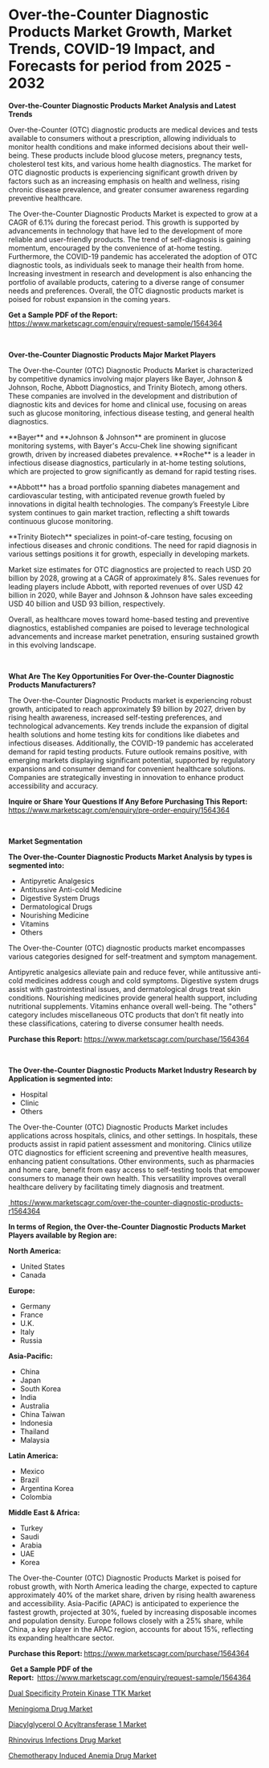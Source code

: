 <p><h1>Over-the-Counter Diagnostic Products Market Growth, Market Trends, COVID-19 Impact, and Forecasts for period from 2025 - 2032</h1></p><p><strong>Over-the-Counter Diagnostic Products Market Analysis and Latest Trends</strong></p>
<p><p>Over-the-Counter (OTC) diagnostic products are medical devices and tests available to consumers without a prescription, allowing individuals to monitor health conditions and make informed decisions about their well-being. These products include blood glucose meters, pregnancy tests, cholesterol test kits, and various home health diagnostics. The market for OTC diagnostic products is experiencing significant growth driven by factors such as an increasing emphasis on health and wellness, rising chronic disease prevalence, and greater consumer awareness regarding preventive healthcare.</p><p>The Over-the-Counter Diagnostic Products Market is expected to grow at a CAGR of 6.1% during the forecast period. This growth is supported by advancements in technology that have led to the development of more reliable and user-friendly products. The trend of self-diagnosis is gaining momentum, encouraged by the convenience of at-home testing. Furthermore, the COVID-19 pandemic has accelerated the adoption of OTC diagnostic tools, as individuals seek to manage their health from home. Increasing investment in research and development is also enhancing the portfolio of available products, catering to a diverse range of consumer needs and preferences. Overall, the OTC diagnostic products market is poised for robust expansion in the coming years.</p></p>
<p><strong>Get a Sample PDF of the Report:&nbsp;</strong> <a href="https://www.marketscagr.com/enquiry/request-sample/1564364?utm_campaign=2116&utm_medium=2&utm_source=Github&utm_content=ia&utm_term=09032025&utm_id=over-the-counter-diagnostic-products">https://www.marketscagr.com/enquiry/request-sample/1564364</a></p>
<p>&nbsp;</p>
<p><strong>Over-the-Counter Diagnostic Products Major Market Players</strong></p>
<p><p>The Over-the-Counter (OTC) Diagnostic Products Market is characterized by competitive dynamics involving major players like Bayer, Johnson & Johnson, Roche, Abbott Diagnostics, and Trinity Biotech, among others. These companies are involved in the development and distribution of diagnostic kits and devices for home and clinical use, focusing on areas such as glucose monitoring, infectious disease testing, and general health diagnostics.</p><p>**Bayer** and **Johnson & Johnson** are prominent in glucose monitoring systems, with Bayer's Accu-Chek line showing significant growth, driven by increased diabetes prevalence. **Roche** is a leader in infectious disease diagnostics, particularly in at-home testing solutions, which are projected to grow significantly as demand for rapid testing rises.</p><p>**Abbott** has a broad portfolio spanning diabetes management and cardiovascular testing, with anticipated revenue growth fueled by innovations in digital health technologies. The company’s Freestyle Libre system continues to gain market traction, reflecting a shift towards continuous glucose monitoring.</p><p>**Trinity Biotech** specializes in point-of-care testing, focusing on infectious diseases and chronic conditions. The need for rapid diagnosis in various settings positions it for growth, especially in developing markets.</p><p>Market size estimates for OTC diagnostics are projected to reach USD 20 billion by 2028, growing at a CAGR of approximately 8%. Sales revenues for leading players include Abbott, with reported revenues of over USD 42 billion in 2020, while Bayer and Johnson & Johnson have sales exceeding USD 40 billion and USD 93 billion, respectively.</p><p>Overall, as healthcare moves toward home-based testing and preventive diagnostics, established companies are poised to leverage technological advancements and increase market penetration, ensuring sustained growth in this evolving landscape.</p></p>
<p>&nbsp;</p>
<p><strong>What Are The Key Opportunities For Over-the-Counter Diagnostic Products Manufacturers?</strong></p>
<p><p>The Over-the-Counter Diagnostic Products market is experiencing robust growth, anticipated to reach approximately $9 billion by 2027, driven by rising health awareness, increased self-testing preferences, and technological advancements. Key trends include the expansion of digital health solutions and home testing kits for conditions like diabetes and infectious diseases. Additionally, the COVID-19 pandemic has accelerated demand for rapid testing products. Future outlook remains positive, with emerging markets displaying significant potential, supported by regulatory expansions and consumer demand for convenient healthcare solutions. Companies are strategically investing in innovation to enhance product accessibility and accuracy.</p></p>
<p><strong>Inquire or Share Your Questions If Any Before Purchasing This Report:</strong> <a href="https://www.marketscagr.com/enquiry/pre-order-enquiry/1564364?utm_campaign=2116&utm_medium=2&utm_source=Github&utm_content=ia&utm_term=09032025&utm_id=over-the-counter-diagnostic-products">https://www.marketscagr.com/enquiry/pre-order-enquiry/1564364</a></p>
<p>&nbsp;</p>
<p><strong>Market Segmentation</strong></p>
<p><strong>The Over-the-Counter Diagnostic Products Market Analysis by types is segmented into:</strong></p>
<p><ul><li>Antipyretic Analgesics</li><li>Antitussive Anti-cold Medicine</li><li>Digestive System Drugs</li><li>Dermatological Drugs</li><li>Nourishing Medicine</li><li>Vitamins</li><li>Others</li></ul></p>
<p><p>The Over-the-Counter (OTC) diagnostic products market encompasses various categories designed for self-treatment and symptom management. </p><p>Antipyretic analgesics alleviate pain and reduce fever, while antitussive anti-cold medicines address cough and cold symptoms. Digestive system drugs assist with gastrointestinal issues, and dermatological drugs treat skin conditions. Nourishing medicines provide general health support, including nutritional supplements. Vitamins enhance overall well-being. The "others" category includes miscellaneous OTC products that don’t fit neatly into these classifications, catering to diverse consumer health needs.</p></p>
<p><strong>Purchase this Report:&nbsp;</strong><a href="https://www.marketscagr.com/purchase/1564364?utm_campaign=2116&utm_medium=2&utm_source=Github&utm_content=ia&utm_term=09032025&utm_id=over-the-counter-diagnostic-products">https://www.marketscagr.com/purchase/1564364</a></p>
<p>&nbsp;</p>
<p><strong>The Over-the-Counter Diagnostic Products Market Industry Research by Application is segmented into:</strong></p>
<p><ul><li>Hospital</li><li>Clinic</li><li>Others</li></ul></p>
<p><p>The Over-the-Counter (OTC) Diagnostic Products Market includes applications across hospitals, clinics, and other settings. In hospitals, these products assist in rapid patient assessment and monitoring. Clinics utilize OTC diagnostics for efficient screening and preventive health measures, enhancing patient consultations. Other environments, such as pharmacies and home care, benefit from easy access to self-testing tools that empower consumers to manage their own health. This versatility improves overall healthcare delivery by facilitating timely diagnosis and treatment.</p></p>
<p><a href="https://www.marketscagr.com/over-the-counter-diagnostic-products-r1564364?utm_campaign=2116&utm_medium=2&utm_source=Github&utm_content=ia&utm_term=09032025&utm_id=over-the-counter-diagnostic-products">&nbsp;https://www.marketscagr.com/over-the-counter-diagnostic-products-r1564364</a></p>
<p><strong>In terms of Region, the Over-the-Counter Diagnostic Products Market Players available by Region are:</strong></p>
<p>
    <p> <strong> North America: </strong>
        <ul>
            <li>United States</li>
            <li>Canada</li>
        </ul>
        </p> 
    <p> <strong> Europe: </strong>
        <ul>
            <li>Germany</li>
            <li>France</li>
            <li>U.K.</li>
            <li>Italy</li>
            <li>Russia</li>
        </ul>
        </p> 
    <p> <strong> Asia-Pacific: </strong>
        <ul>
            <li>China</li>
            <li>Japan</li>
            <li>South Korea</li>
            <li>India</li>
            <li>Australia</li>
            <li>China Taiwan</li>
            <li>Indonesia</li>
            <li>Thailand</li>
            <li>Malaysia</li>
        </ul>
        </p> 
    <p> <strong> Latin America: </strong>
        <ul>
            <li>Mexico</li>
            <li>Brazil</li>
            <li>Argentina Korea</li>
            <li>Colombia</li>
        </ul>
        </p> 
    <p> <strong> Middle East & Africa: </strong>
        <ul>
            <li>Turkey</li>
            <li>Saudi</li>
            <li>Arabia</li>
            <li>UAE</li>
            <li>Korea</li>
        </ul>
    </p>
    </p>
<p><p>The Over-the-Counter (OTC) Diagnostic Products Market is poised for robust growth, with North America leading the charge, expected to capture approximately 40% of the market share, driven by rising health awareness and accessibility. Asia-Pacific (APAC) is anticipated to experience the fastest growth, projected at 30%, fueled by increasing disposable incomes and population density. Europe follows closely with a 25% share, while China, a key player in the APAC region, accounts for about 15%, reflecting its expanding healthcare sector.</p></p>
<p><strong>Purchase this Report: </strong><a href="https://www.marketscagr.com/purchase/1564364?utm_campaign=2116&utm_medium=2&utm_source=Github&utm_content=ia&utm_term=09032025&utm_id=over-the-counter-diagnostic-products">https://www.marketscagr.com/purchase/1564364</a></p>
<p>&nbsp;<strong>Get a Sample PDF of the Report:&nbsp;&nbsp;</strong><a href="https://www.marketscagr.com/enquiry/request-sample/1564364?utm_campaign=2116&utm_medium=2&utm_source=Github&utm_content=ia&utm_term=09032025&utm_id=over-the-counter-diagnostic-products">https://www.marketscagr.com/enquiry/request-sample/1564364</a></p>
<p><strong></strong></p>
<p><p><a href="https://github.com/hartsockdonnette82/Market-Research-Report-List-1/blob/main/dual-specificity-protein-kinase-ttk-market.md?utm_campaign=2116&utm_medium=2&utm_source=Github&utm_content=ia&utm_term=09032025&utm_id=over-the-counter-diagnostic-products">Dual Specificity Protein Kinase TTK Market</a></p><p><a href="https://github.com/dmitriyvo6rog/Market-Research-Report-List-1/blob/main/meningioma-drug-market.md?utm_campaign=2116&utm_medium=2&utm_source=Github&utm_content=ia&utm_term=09032025&utm_id=over-the-counter-diagnostic-products">Meningioma Drug Market</a></p><p><a href="https://github.com/akaalahk/Market-Research-Report-List-1/blob/main/diacylglycerol-o-acyltransferase-1-market.md?utm_campaign=2116&utm_medium=2&utm_source=Github&utm_content=ia&utm_term=09032025&utm_id=over-the-counter-diagnostic-products">Diacylglycerol O Acyltransferase 1 Market</a></p><p><a href="https://github.com/luckyshygirl/Market-Research-Report-List-7/blob/main/rhinovirus-infections-drug-market.md?utm_campaign=2116&utm_medium=2&utm_source=Github&utm_content=ia&utm_term=09032025&utm_id=over-the-counter-diagnostic-products">Rhinovirus Infections Drug Market</a></p><p><a href="https://github.com/petbigbeepjn/Market-Research-Report-List-1/blob/main/chemotherapy-induced-anemia-drug-market.md?utm_campaign=2116&utm_medium=2&utm_source=Github&utm_content=ia&utm_term=09032025&utm_id=over-the-counter-diagnostic-products">Chemotherapy Induced Anemia Drug Market</a></p></p>